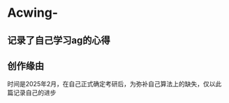 # Acwing-
记录了自己学习ag的心得
--------------------------------------------
## 创作缘由
时间是2025年2月，在自己正式确定考研后，为弥补自己算法上的缺失，仅以此篇记录自己的进步
